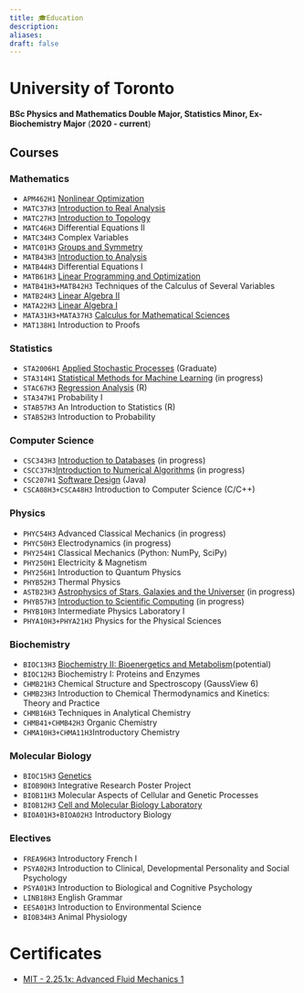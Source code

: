 ```yaml
---
title: 🎓Education
description: 
aliases: 
draft: false
---
```

# University of Toronto 
**BSc Physics and Mathematics Double Major, Statistics Minor, Ex-Biochemistry Major** 
(**2020 - current**)

## Courses 
### Mathematics 
- `APM462H1` [Nonlinear Optimization](https://artsci.calendar.utoronto.ca/course/apm462h1) 
- `MATC37H3` [Introduction to Real Analysis](https://utsc.calendar.utoronto.ca/course/matc37h3) 
- `MATC27H3` [Introduction to Topology](https://utsc.calendar.utoronto.ca/course/matc27h3)
- `MATC46H3` Differential Equations II 
- `MATC34H3` Complex Variables
- `MATC01H3` [Groups and Symmetry](https://utsc.calendar.utoronto.ca/course/matc01h3) 
- `MATB43H3` [Introduction to Analysis](https://utsc.calendar.utoronto.ca/course/matb43h3)
- `MATB44H3` Differential Equations I
- `MATB61H3` [Linear Programming and Optimization](https://utsc.calendar.utoronto.ca/course/matb61h3)
- `MATB41H3+MATB42H3` Techniques of the Calculus of Several Variables 
- `MATB24H3` [Linear Algebra II](https://utsc.calendar.utoronto.ca/course/matb24h3)
- `MATA22H3` [Linear Algebra I](https://utsc.calendar.utoronto.ca/course/mata22h3)
- `MATA31H3+MATA37H3` [Calculus for Mathematical Sciences](https://utsc.calendar.utoronto.ca/course/mata37h3)
- `MAT138H1` Introduction to Proofs
### Statistics 
- `STA2006H1` [Applied Stochastic Processes](https://www.statistics.utoronto.ca/graduate/graduate-course-descriptions/) (Graduate) 
- `STA314H1` [Statistical Methods for Machine Learning](https://artsci.calendar.utoronto.ca/course/sta314h1) (in progress)
- `STAC67H3` [Regression Analysis](https://utsc.calendar.utoronto.ca/course/stac67h3) (R) 
- `STA347H1` Probability I
- `STAB57H3` An Introduction to Statistics (R)
- `STAB52H3` Introduction to Probability
### Computer Science 
- `CSC343H3` [Introduction to Databases](https://utsc.calendar.utoronto.ca/course/cscc43h3) (in progress)
- `CSCC37H3`[Introduction to Numerical Algorithms](https://utsc.calendar.utoronto.ca/course/cscc37h3) (in progress)
- `CSC207H1` [Software Design](https://artsci.calendar.utoronto.ca/course/csc207h1) (Java)
- `CSCA08H3+CSCA48H3` Introduction to Computer Science (C/C++)
### Physics 
- `PHYC54H3` Advanced Classical Mechanics (in progress)
- `PHYC50H3` Electrodynamics (in progress)
- `PHY254H1` Classical Mechanics (Python: NumPy, SciPy)
- `PHY250H1` Electricity & Magnetism
- `PHY256H1` Introduction to Quantum Physics
- `PHYB52H3` Thermal Physics
- `ASTB23H3` [Astrophysics of Stars, Galaxies and the Universer](https://utsc.calendar.utoronto.ca/course/astb23h3) (in progress)
- `PHYB57H3` [Introduction to Scientific Computing](https://utsc.calendar.utoronto.ca/course/phyb57h3) (in progress)
- `PHYB10H3` Intermediate Physics Laboratory I
- `PHYA10H3+PHYA21H3` Physics for the Physical Sciences
### Biochemistry 
- `BIOC13H3` [Biochemistry II: Bioenergetics and Metabolism](https://utsc.calendar.utoronto.ca/course/bioc13h3)(potential)
- `BIOC12H3` Biochemistry I: Proteins and Enzymes
- `CHMB21H3` Chemical Structure and Spectroscopy (GaussView 6)
- `CHMB23H3` Introduction to Chemical Thermodynamics and Kinetics: Theory and Practice
- `CHMB16H3` Techniques in Analytical Chemistry
- `CHMB41+CHMB42H3` Organic Chemistry 
- `CHMA10H3+CHMA11H3`Introductory Chemistry
### Molecular Biology 
- `BIOC15H3` [Genetics](https://utsc.calendar.utoronto.ca/course/bioc15h3)
- `BIOB90H3` Integrative Research Poster Project
- `BIOB11H3` Molecular Aspects of Cellular and Genetic Processes
- `BIOB12H3` [Cell and Molecular Biology Laboratory](https://utsc.calendar.utoronto.ca/course/biob12h3)
- `BIOA01H3+BIOA02H3` Introductory Biology
### Electives
- `FREA96H3` Introductory French I
- `PSYA02H3` Introduction to Clinical, Developmental Personality and Social Psychology
- `PSYA01H3` Introduction to Biological and Cognitive Psychology
- `LINB18H3` English Grammar
- `EESA01H3` Introduction to Environmental Science
- `BIOB34H3` Animal Physiology
# Certificates
- [MIT - 2.25.1x: Advanced Fluid Mechanics 1](https://courses.edx.org/certificates/2a83e4a4cc9c4dc18e6c5fae2766a912)





